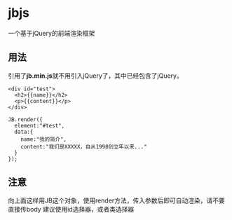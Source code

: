 # jbjs
一个基于jQuery的前端渲染框架

## 用法
引用了**jb.min.js**就不用引入jQuery了，其中已经包含了jQuery。

```
<div id="test">
  <h2>{{name}}</h2>
  <p>{{content}}</p>
</div>

JB.render({
  element:"#test",
  data:{
    name:"我的简介",
    content:"我们是XXXXX，自从1998创立年以来..."
  }
});

```

## 注意

向上面这样用JB这个对象，使用render方法，传入参数后即可自动渲染，请不要直接传body
建议使用id选择器，或者类选择器
